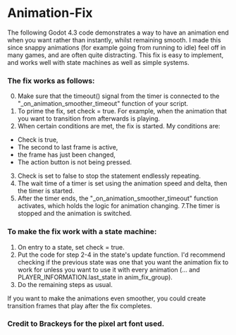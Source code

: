 # Animation-Fix
The following Godot 4.3 code demonstrates a way to have an animation end when you want rather than instantly, whilst remaining smooth. I made this since snappy animations (for example going from running to idle) feel off in many games, and are often quite distracting. This fix is easy to implement, and works well with state machines as well as simple systems.

### The fix works as follows:
0. Make sure that the timeout() signal from the timer is connected to the "_on_animation_smoother_timeout" function of your script.
1. To prime the fix, set check = true. For example, when the animation that you want to transition from afterwards is playing.
2. When certain conditions are met, the fix is started. My conditions are:
* Check is true,
* The second to last frame is active,
* the frame has just been changed,
* The action button is not being pressed.
3. Check is set to false to stop the statement endlessly repeating.
4. The wait time of a timer is set using the animation speed and delta, then the timer is started.
6. After the timer ends, the "_on_animation_smoother_timeout" function activates, which holds the logic for animation changing.
7.The timer is stopped and the animation is switched.

### To make the fix work with a state machine:
1. On entry to a state, set check = true.
2. Put the code for step 2-4 in the state's update function. I'd recommend checking if the previous state was one that you want the animation fix to work for unless you want to use it with every animation (... and PLAYER_INFORMATION.last_state in anim_fix_group).
3. Do the remaining steps as usual.

If you want to make the animations even smoother, you could create transition frames that play after the fix completes.



### Credit to Brackeys for the pixel art font used.
